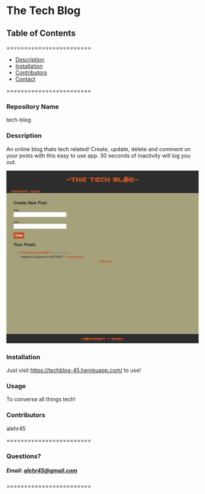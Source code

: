 
# The Tech Blog


## **Table of Contents**
========================
* [Description](#description)
* [Installation](#installation)
* [Contributors](#contributors)
* [Contact](#questions)

========================

### **Repository Name**  
tech-blog

### **Description**  
An online blog thats tech related! 
Create, update, delete and comment on your posts with this easy to use app. 
30 seconds of inactivity will log you out.

![Alt text](/screenshot.png?raw=true "Optional Title")

### **Installation**  
Just visit https://techblog-45.herokuapp.com/ to use!

### **Usage**  
To converse all things tech!

### **Contributors**  
alehr45
 
========================

### Questions?
##### Email: alehr45@gmail.com

========================
